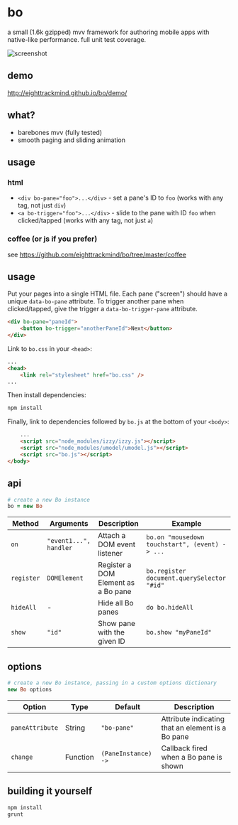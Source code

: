 # bo

a small (1.6k gzipped) mvv framework for authoring mobile apps with native-like performance. full unit test coverage.

![screenshot](http://i.imgur.com/BsOUdah.png)

## demo

http://eighttrackmind.github.io/bo/demo/

## what?

- barebones mvv (fully tested)
- smooth paging and sliding animation

## usage

### html

- `<div bo-pane="foo">...</div>` - set a pane's ID to `foo` (works with any tag, not just `div`)
- `<a bo-trigger="foo">...</div>` - slide to the pane with ID `foo` when clicked/tapped (works with any tag, not just `a`)

### coffee (or js if you prefer)

see https://github.com/eighttrackmind/bo/tree/master/coffee

## usage

Put your pages into a single HTML file. Each pane ("screen") should have a unique `data-bo-pane` attribute. To trigger another pane when clicked/tapped, give the trigger a `data-bo-trigger-pane` attribute.

```html
<div bo-pane="paneId">
	<button bo-trigger="anotherPaneId">Next</button>
</div>
```

Link to `bo.css` in your `<head>`:

```html
...
<head>
	<link rel="stylesheet" href="bo.css" />
...
```

Then install dependencies:

```bash
npm install
```

Finally, link to dependencies followed by `bo.js` at the bottom of your `<body>`:

```html
	...
	<script src="node_modules/izzy/izzy.js"></script>
	<script src="node_modules/umodel/umodel.js"></script>
	<script src="bo.js"></script>
</body>
```

## api

```coffee
# create a new Bo instance
bo = new Bo
```

| Method		| Arguments					| Description  							| Example						|
|---------------|---------------------------|---------------------------------------|-------------------------------|
| `on`			| `"event1...", handler`	| Attach a DOM event listener			| `bo.on "mousedown touchstart", (event) -> ... ` |
| `register`	| `DOMElement`				| Register a DOM Element as a Bo pane	| `bo.register document.querySelector "#id"` |
| `hideAll`		| -							| Hide all Bo panes						| `do bo.hideAll`				|
| `show`		| `"id"`					| Show pane with the given ID			| `bo.show "myPaneId"`			|

## options

```coffee
# create a new Bo instance, passing in a custom options dictionary
new Bo options
```

| Option				| Type		| Default				| Description											|
|-----------------------|-----------|-----------------------|-------------------------------------------------------|
| `paneAttribute`		| String	| `"bo-pane"`			| Attribute indicating that an element is a Bo pane		|		| `paneTriggerAttribute`| String	| `"bo-trigger"`		| Attribute indicating that an element should trigger a bo pane |
| `change`				| Function	| `(PaneInstance) ->`	| Callback fired when a Bo pane is shown				|

## building it yourself

```bash
npm install
grunt
```